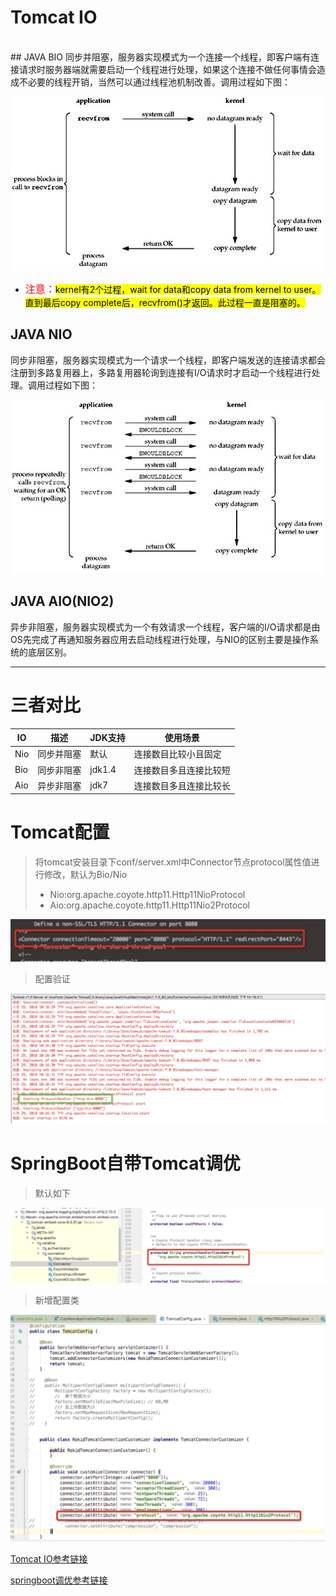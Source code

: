 # Tomcat IO
<br/>
## JAVA BIO 
同步并阻塞，服务器实现模式为一个连接一个线程，即客户端有连接请求时服务器端就需要启动一个线程进行处理，如果这个连接不做任何事情会造成不必要的线程开销，当然可以通过线程池机制改善。调用过程如下图：

![Markdown](images/blockingio.jpg)

* <font color="red" size=3>注意：</font><mark>kernel有2个过程，wait for data和copy data from kernel to user。直到最后copy complete后，recvfrom()才返回。此过程一直是阻塞的。</mark>

## JAVA NIO
同步非阻塞，服务器实现模式为一个请求一个线程，即客户端发送的连接请求都会注册到多路复用器上，多路复用器轮询到连接有I/O请求时才启动一个线程进行处理。调用过程如下图：

![Markdown](images/nonblockingio.jpg)

## JAVA AIO(NIO2)
异步非阻塞，服务器实现模式为一个有效请求一个线程，客户端的I/O请求都是由OS先完成了再通知服务器应用去启动线程进行处理，与NIO的区别主要是操作系统的底层区别。


***
# 三者对比
IO | 描述  | JDK支持 | 使用场景
---|----- |--------|-----------
Nio | 同步并阻塞 | 默认 | 连接数目比较小且固定
Bio | 同步非阻塞 | jdk1.4 | 连接数目多且连接比较短
Aio | 异步非阻塞 | jdk7   | 连接数目多且连接比较长


# Tomcat配置
> 将tomcat安装目录下conf/server.xml中Connector节点protocol属性值进行修改，默认为Bio/Nio
> 
> * Nio:org.apache.coyote.http11.Http11NioProtocol
> * Aio:org.apache.coyote.http11.Http11Nio2Protocol

![Markdown](images/orign.jpg)

> 配置验证

![Markdown](images/bio.jpg)

# SpringBoot自带Tomcat调优
> 默认如下

![Markdown](images/springboot-nio.jpg )

> 新增配置类

![Markdown](images/aio.jpg )

[Tomcat IO参考链接](https://blog.csdn.net/hxyerui/article/details/52448387)

[springboot调优参考链接](https://blog.csdn.net/mn960mn/article/details/51306140)
